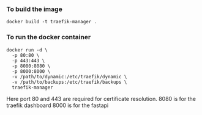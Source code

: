 ### To build the image
```
docker build -t traefik-manager .
```


### To run the docker container
```
docker run -d \
  -p 80:80 \
  -p 443:443 \
  -p 8080:8080 \
  -p 8000:8000 \
  -v /path/to/dynamic:/etc/traefik/dynamic \
  -v /path/to/backups:/etc/traefik/backups \
  traefik-manager
```

Here port 80 and 443 are required for certificate resolution.
8080 is for the traefik dashboard
8000 is for the fastapi
